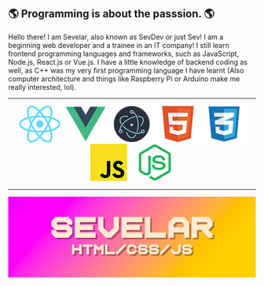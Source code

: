 

## 🌎 Programming is about the passsion. 🌎
Hello there! I am Sevelar, also known as SevDev or just Sev! I am a beginning web developer and a trainee in an IT company! I still learn frontend programming languages and frameworks, such as JavaScript, Node.js, React.js or Vue.js. I have a little knowledge of backend coding as well, as C++ was my very first programming language I have learnt (Also computer architecture and things like Raspberry Pi or Arduino make me really interested, lol).
<hr />

<div align="center" style="margin: 10px">
  <img src="https://raw.githubusercontent.com/Sevelar/Sevelar/master/internals/img/react-padded-90.png" />
  <img src="https://raw.githubusercontent.com/Sevelar/Sevelar/master/internals/img/vue-padded-90.png" />
  <img src="https://raw.githubusercontent.com/Sevelar/Sevelar/master/internals/img/electron-padded-90.png" />
  <img src="https://raw.githubusercontent.com/Sevelar/Sevelar/master/internals/img/html5-padded-90.png" />
  <img src="https://raw.githubusercontent.com/Sevelar/Sevelar/master/internals/css-padded-90.png" />
  <img src="https://raw.githubusercontent.com/Sevelar/Sevelar/master/internals/img/javascript-padded-90.png" />
  <img src="https://raw.githubusercontent.com/Sevelar/Sevelar/master/internals/img/node-padded-90.png" />
</div>

<hr />


<img src="https://raw.githubusercontent.com/Sevelar/Sevelar/master/gh-banner.png" alt="banner">
<!--
**Sevelar/Sevelar** is a ✨ _special_ ✨ repository because its `README.md` (this file) appears on your GitHub profile.

Here are some ideas to get you started:

- 🔭 I’m currently working on ...
- 🌱 I’m currently learning ...
- 👯 I’m looking to collaborate on ...
- 🤔 I’m looking for help with ...
- 💬 Ask me about ...
- 📫 How to reach me: ...
- 😄 Pronouns: ...
- ⚡ Fun fact: ...
-->
